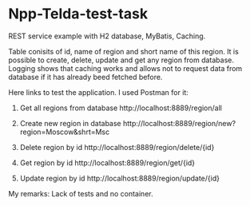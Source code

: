 # Npp-Telda-test-task

REST service example with H2 database, MyBatis, Caching. 

Table conisits of id, name of region and short name of this region. It is possible to create, delete, update and get any region from database. Logging shows that caching works and allows not to request data from database if it has already beed fetched before.

Here links to test the application. I used Postman for it:

1) Get all regions from database
http://localhost:8889/region/all

2) Create new region in database
http://localhost:8889/region/new?region=Moscow&shrt=Msc

3) Delete region by id 
http://localhost:8889/region/delete/{id}

4) Get region by id
http://localhost:8889/region/get/{id}

5) Update region by id
http://localhost:8889/region/update/{id} 

My remarks: Lack of tests and no container.
